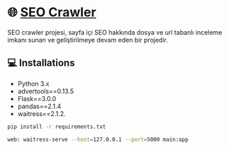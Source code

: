 # 🌐  [SEO Crawler](https://github.com/BilgeNurBekar/seo-project-1)

SEO crawler projesi, sayfa içi SEO hakkında dosya ve url tabanlı inceleme imkanı sunan ve geliştirilmeye devam eden bir projedir.

## 💻 Installations

- Python 3.x
- advertools==0.13.5
- Flask==3.0.0
- pandas==2.1.4
- waitress==2.1.2.

```bash
pip install -r requirements.txt

web: waitress-serve --host=127.0.0.1 --port=5000 main:app

 
